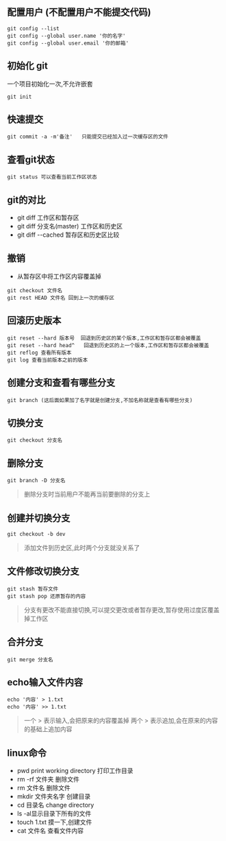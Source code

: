 ## 配置用户 (不配置用户不能提交代码)
```
git config --list
git config --global user.name '你的名字'
git config --global user.email '你的邮箱'
```
## 初始化 git
一个项目初始化一次,不允许嵌套
```
git init 
```
## 快速提交 
```
git commit -a -m'备注'   只能提交已经加入过一次缓存区的文件
```
## 查看git状态
```
git status 可以查看当前工作区状态
```

## git的对比
- git diff 工作区和暂存区
- git diff 分支名(master) 工作区和历史区
- git diff --cached 暂存区和历史区比较

## 撤销
- 从暂存区中将工作区内容覆盖掉
```
git checkout 文件名
git rest HEAD 文件名 回到上一次的缓存区
```

## 回滚历史版本
```
git reset --hard 版本号  回退到历史区的某个版本,工作区和暂存区都会被覆盖
git reset --hard head^   回退到历史区的上一个版本,工作区和暂存区都会被覆盖
git reflog 查看所有版本
git log 查看当前版本之前的版本
```

## 创建分支和查看有哪些分支
```
git branch (这后面如果加了名字就是创建分支,不加名称就是查看有哪些分支)
```

## 切换分支
```
git checkout 分支名
```
## 删除分支
```
git branch -D 分支名
```
> 删除分支时当前用户不能再当前要删除的分支上

## 创建并切换分支
```
git checkout -b dev
```
> 添加文件到历史区,此时两个分支就没关系了

## 文件修改切换分支

```
git stash 暂存文件
git stash pop 还原暂存的内容
```
> 分支有更改不能直接切换,可以提交更改或者暂存更改,暂存使用过度区覆盖掉工作区

## 合并分支
```
git merge 分支名
```















## echo输入文件内容
```
echo '内容' > 1.txt  
echo '内容' >> 1.txt
```
> 一个 > 表示输入,会把原来的内容覆盖掉
> 两个 > 表示追加,会在原来的内容的基础上追加内容

## linux命令
- pwd print working directory 打印工作目录
- rm -rf 文件夹 删除文件
- rm 文件名 删除文件
- mkdir 文件夹名字 创建目录
- cd 目录名 change directory
- ls -al显示目录下所有的文件
- touch 1.txt  摸一下,创建文件
- cat 文件名 查看文件内容

